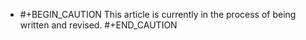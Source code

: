 - #+BEGIN_CAUTION
  This article is currently in the process of being written and revised.
  #+END_CAUTION